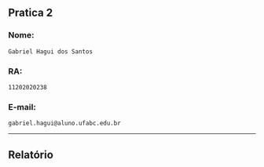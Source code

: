 ## Pratica 2

### Nome:
    Gabriel Hagui dos Santos
### RA:
    11202020238
### E-mail:
    gabriel.hagui@aluno.ufabc.edu.br

______

## Relatório


























